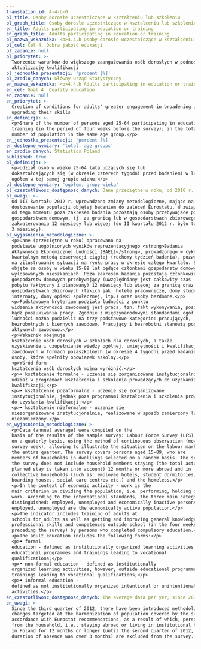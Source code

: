 ```yaml
---
translation_id: 4-4-b-0
pl_title: Osoby dorosłe uczestniczące w kształceniu lub szkoleniu
pl_graph_title: Osoby dorosłe uczestniczące w kształceniu lub szkoleniu
en_title: Adults participating in education or training
en_graph_title: Adults participating in education or training
pl_nazwa_wskaznika: <b>4.4.b Osoby dorosłe uczestniczące w kształceniu lub szkoleniu</b>
pl_cel: Cel 4. Dobra jakość edukacji
pl_zadanie: null
pl_priorytet: >-
  Tworzenie warunków do większego zaangażowania osób dorosłych w podnoszenie /
  aktualizację kwalifikacji
pl_jednostka_prezentacji: 'procent [%]'
pl_zrodlo_danych: Główny Urząd Statystyczny
en_nazwa_wskaznika: <b>4.4.b Adults participating in education or training</b>
en_cel: Goal 4. Quality education
en_zadanie: null
en_priorytet: >-
  Creation of conditions for adults' greater engagement in broadening and
  upgrading their skills
en_definicja: >-
  <p>Share of the number of persons aged 25-64 participating in education or
  training (in the period of four weeks before the survey); in the total
  number of population in the same age group.</p>
en_jednostka_prezentacji: 'percent [%]'
en_dostepne_wymiary: 'total, age groups'
en_zrodlo_danych: Statistics Poland
published: true
pl_definicja: >-
  <p>Udział osób w wieku 25-64 lata uczących się lub
  dokształcających się (w okresie czterech tygodni przed badaniem) w ludności
  ogółem w tej samej grupie wieku.</p>
pl_dostepne_wymiary: 'ogółem, grupy wieku'
pl_czestotliwosc_dostępnosc_danych: Dane przeciętne w roku; od 2010 r.
pl_uwagi: >-
  Od III kwartału 2012 r. wprowadzono zmiany metodologiczne, mające na celu
  dostosowanie populacji objętej badaniem do zaleceń Eurostatu. W związku z tym
  od tego momentu poza zakresem badania pozostają osoby przebywające poza
  gospodarstwem domowym, tj. za granicą lub w gospodarstwach zbiorowego
  zakwaterowania 12 miesięcy lub więcej (do II kwartału 2012 r. było to powyżej
  3 miesięcy).
pl_wyjasnienia_metodologiczne: >-
  <p>Dane (przeciętne w roku) opracowano na
  podstawie uogólnionych wyników reprezentacyjnego <strong>Badania
  Aktywności Ekonomicznej Ludności (BAEL)</strong>, prowadzonego w cyklu
  kwartalnym metodą obserwacji ciągłej (ruchomy tydzień badania), pozwalającej
  na zilustrowanie sytuacji na rynku pracy w okresie całego kwartału. Badaniem
  objęte są osoby w wieku 15-89 lat będące członkami gospodarstw domowych w
  wylosowanych mieszkaniach. Poza zakresem badania pozostają członkowie
  gospodarstw domowych przebywający (uwzględniany jest całkowity czas
  pobytu faktyczny i planowany) 12 miesięcy lub więcej za granicą oraz w
  gospodarstwach zbiorowych (takich jak: hotele pracownicze, domy studenckie,
  internaty, domy opieki społecznej, itp.) oraz osoby bezdomne.</p>
  <p>Podstawowym kryterium podziału ludności z punktu
  widzenia aktywności zawodowej jest praca, tzn. fakt wykonywania, posiadania
  bądź poszukiwania pracy. Zgodnie z międzynarodowymi standardami ogół
  ludności można podzielić na trzy podstawowe kategorie: pracujących,
  bezrobotnych i biernych zawodowo. Pracujący i bezrobotni stanowią populację
  aktywnych zawodowo.</p>
  <p>Wskaźnik obejmuje
  kształcenie osób dorosłych w szkołach dla dorosłych, a także
  uzyskiwanie i uzupełnianie wiedzy ogólnej, umiejętności i kwalifikacji
  zawodowych w formach pozaszkolnych (w okresie 4 tygodni przed badaniem) przez
  osoby, które spełniły obowiązek szkolny.</p>
  <p>Wśród form
  kształcenia osób dorosłych można wyróżnić:</p>
  <p>• kształcenie formalne - uczenie się zorganizowane instytucjonalnie poprzez
  udział w programach kształcenia i szkolenia prowadzących do uzyskania
  kwalifikacji;</p>
  <p>• kształcenie pozaformalne - uczenie się zorganizowane
  instytucjonalnie, jednak poza programami kształcenia i szkolenia prowadzącymi
  do uzyskania kwalifikacji;</p>
  <p>• kształcenie nieformalne - uczenie się
  niezorganizowane instytucjonalnie, realizowane w sposób zamierzony lub
  niezamierzony.</p>
en_wyjasnienia_metodologiczne: >-
  <p>Data (annual average) were compiled on the
  basis of the results of the sample survey: Labour Force Survey (LFS) conducted
  on a quaterly basis, using the method of continouous observation (movable
  survey week), allowing to illustrate the situation on the labour market during
  the entire quarter. The survey covers persons aged 15-89, who are
  members of households in dwellings selected on a random basis. The scope of
  the survey does not include household members staying (the total actual and
  planned stay is taken into account) 12 months or more abroad and in
  collective households (such as: employee hotels, student dormitories,
  boarding houses, social care centres etc.) and the homeless.</p>
  <p>In the context of economic activity - work is the
  main criterion in dividing the population, i.e. performing, holding or seeking
  work. According to the international standards, the three main categories are
  distinguished: employed, unemployed and economically inactive persons. The
  employed, unemployed are the economically active population.</p>
  <p>The indicator includes training of adults at
  schools for adults as well as getting and improving general knowledge,
  professional skills and competences outside school (in the four weeks
  preceding the survey) by persons who completed compulsory education.</p>
  <p>The adult education includes the following forms:</p>
  <p>• formal
  education - defined as institutionally organized learning activities through
  educational programmes and trainings leading to vocational
  qualifications;</p>
  <p>• non-formal education - defined as institutionally
  organized learning activities, however, outside educational programmes and
  trainings leading to vocational qualifications;</p>
  <p>• informal education -
  defined as not institutionally organized intentional or unintentional learning
  activities.</p>
en_czestotliwosc_dostępnosc_danych: The average data per yer; since 2010
en_uwagi: >-
  Since the third quarter of 2012, there have been introduced methodological
  changes targeted at the harmonization of population covered by the survey in
  accordance with Eurostat recommendations, as a result of which, persons absent
  from the household, i.e., staying abroad or living in institutional households
  in Poland for 12 months or longer (until the second quarter of 2012, the
  duration of absence was over 3 months) are excluded from the survey.
---
```

